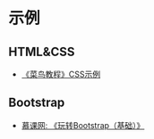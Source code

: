 # 示例

## HTML&CSS

- [《菜鸟教程》CSS示例](http://www.runoob.com/css/css-examples.html)



## Bootstrap

- [慕课网: 《玩转Bootstrap（基础）》](http://123.56.21.232:8252/video/imooc/bootstrap/basic/)




